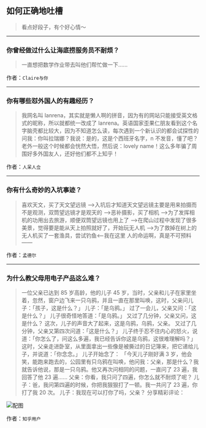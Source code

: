 ## 如何正确地吐槽

> 看点好段子，有个好心情～


 
---

### 你曾经做过什么让海底捞服务员不耐烦？

> 一直想把数学作业带去叫他们帮忙做一下……


作者：`Claire与你`

---

### 你有哪些怼外国人的有趣经历？

> 我网名叫 lanrena，其实就是懒人啊的拼音，因为有的网站只能接受英文格式的昵称，所以就都统一改成了 lanrena。英语国家歪果仁朋友看到这个名字脑壳都比较大，因为不知道怎么读，每次遇到一个新认识的都会试探性的问我：你叫拉瑞娜？我说：是的，这是个西班牙名字，n 不发音，懂了吧？老外一般这个时候都会恍然大悟，然后说：lovely name！这么多年骗了周围好多外国友人，还好他们都不上知乎！


作者：`人呆人佥`

---

### 你有什么奇妙的入坑事迹？

> 喜欢天文，买了天文望远镜
> -->入坑后才知道天文望远镜主要是用来拍摄而不是观测，双筒望远镜才是观天的
> -->恶补摄影，买了相机
> -->为了发挥相机的功用出去旅游，顺便双筒望远镜也用上了
> -->在爬山过程中发现了很多美景，觉得要是能从天上拍照就好了，开始玩无人机
> -->为了救掉在树上的无人机买了一套渔具，尝试钓鱼<——我在这里
> 人的命运啊，真是不可预料——


作者：`孟德尔`

---

### 为什么教父母用电子产品这么难？

> 一位父亲已达到 85 岁高龄，他的儿子 45 岁，当时，父亲和儿子在家里坐着，忽然，窗户边飞来一只乌鸦，并且一直在那里叫唤，这时，父亲问儿子：「孩子，这是什么？」
> 儿子：「是乌鸦。」
> 过了一会儿，父亲又问：「这是什么？」
> 儿子很奇怪地答道：「是乌鸦。」
> 又过了几分钟，父亲又问，这是什么？
> 这次，儿子的声音大了起来，这是乌鸦，乌鸦，父亲。
> 又过了几分钟，父亲又第四次问道：「这是什么？」
> 儿子终于忍不住内心的怒火，说道：「你怎么了，问这么多遍，我已经告诉你这是乌鸦，这很难理解吗？」
> 这时，父亲走进卧室，从里面拿出一些像是被撕过的日记簿来，把它递给儿子，并说道：「你念念。」
> 儿子开始念了：
> 「今天儿子刚好满 3 岁，他会笑，能跑来跑去的，公园里有只乌鸦在叫唤，他问我：父亲，那是什么？我就告诉他说，那是一只乌鸦。他又再次问相同的问题，一直问了 23 遍，我回答了他 23 遍……
> 父亲：你看，我只问了四遍，你怎么就不耐烦了呢？
> 儿子：爸，我问第四遍的时候，你把我狠狠打了一顿。我一共问了 23 遍，你打了我 20 次。
> 儿子：我现在可以打你了吗，父亲？
> 分享精彩评论：



![配图](http://pic4.zhimg.com/70/v2-19896f29bd934732d5bf38a7e1bd1e6b_b.jpg)


作者：`知乎用户`